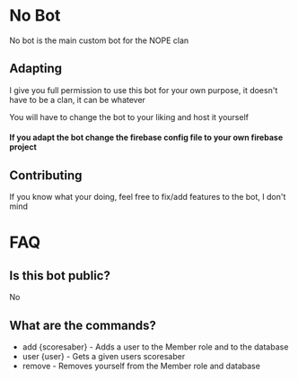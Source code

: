 # No Bot

No bot is the main custom bot for the NOPE clan

## Adapting
I give you full permission to use this bot for your own purpose, it doesn't have to be a clan, it can be whatever

You will have to change the bot to your liking and host it yourself
#### If you adapt the bot change the firebase config file to your own firebase project

## Contributing
If you know what your doing, feel free to fix/add features to the bot, I don't mind

# FAQ

## Is this bot public?
No

## What are the commands?
- add {scoresaber} - Adds a user to the Member role and to the database
- user {user} - Gets a given users scoresaber
- remove - Removes yourself from the Member role and database
